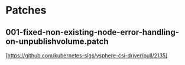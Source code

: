 # Patches

## 001-fixed-non-existing-node-error-handling-on-unpublishvolume.patch

[https://github.com/kubernetes-sigs/vsphere-csi-driver/pull/2135]

